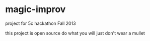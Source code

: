 magic-improv
============

project for 5c hackathon Fall 2013

this project is open source
do what you will
just don't wear a mullet
